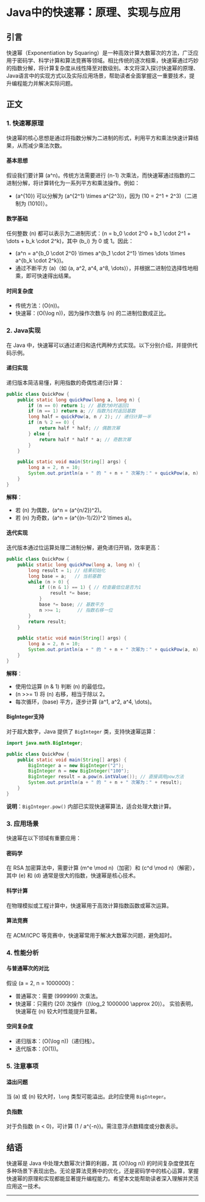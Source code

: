 # Java中的快速幂：原理、实现与应用

## 引言

快速幂（Exponentiation by Squaring）是一种高效计算大数幂次的方法，广泛应用于密码学、科学计算和算法竞赛等领域。相比传统的逐次相乘，快速幂通过巧妙的指数分解，将计算复杂度从线性降至对数级别。本文将深入探讨快速幂的原理、Java语言中的实现方式以及实际应用场景，帮助读者全面掌握这一重要技术，提升编程能力并解决实际问题。

## 正文

### 1. 快速幂原理

快速幂的核心思想是通过将指数分解为二进制的形式，利用平方和乘法快速计算结果，从而减少乘法次数。

#### **基本思想**
假设我们要计算 \(a^n\)。传统方法需要进行 \(n-1\) 次乘法，而快速幂通过指数的二进制分解，将计算转化为一系列平方和乘法操作。例如：
- \(a^{10}\) 可以分解为 \(a^{2^1} \times a^{2^3}\)，因为 \(10 = 2^1 + 2^3\)（二进制为 \(1010\)）。

#### **数学基础**
任何整数 \(n\) 都可以表示为二进制形式：\(n = b_0 \cdot 2^0 + b_1 \cdot 2^1 + \dots + b_k \cdot 2^k\)，其中 \(b_i\) 为 0 或 1。因此：
- \(a^n = a^{b_0 \cdot 2^0} \times a^{b_1 \cdot 2^1} \times \dots \times a^{b_k \cdot 2^k}\)。
- 通过不断平方 \(a\)（如 \(a, a^2, a^4, a^8, \dots\)），并根据二进制位选择性地相乘，即可快速得出结果。

#### **时间复杂度**
- 传统方法：\(O(n)\)。
- 快速幂：\(O(\log n)\)，因为操作次数与 \(n\) 的二进制位数成正比。

### 2. Java实现

在 Java 中，快速幂可以通过递归和迭代两种方式实现。以下分别介绍，并提供代码示例。

#### **递归实现**
递归版本简洁易懂，利用指数的奇偶性递归计算：

```java
public class QuickPow {
    public static long quickPow(long a, long n) {
        if (n == 0) return 1; // 基数为0时返回1
        if (n == 1) return a; // 指数为1时返回基数
        long half = quickPow(a, n / 2); // 递归计算一半
        if (n % 2 == 0) {
            return half * half; // 偶数次幂
        } else {
            return half * half * a; // 奇数次幂
        }
    }

    public static void main(String[] args) {
        long a = 2, n = 10;
        System.out.println(a + " 的 " + n + " 次幂为：" + quickPow(a, n)); // 输出 1024
    }
}
```

**解释**：
- 若 \(n\) 为偶数，\(a^n = (a^{n/2})^2\)。
- 若 \(n\) 为奇数，\(a^n = (a^{(n-1)/2})^2 \times a\)。

#### **迭代实现**
迭代版本通过位运算处理二进制分解，避免递归开销，效率更高：

```java
public class QuickPow {
    public static long quickPow(long a, long n) {
        long result = 1; // 结果初始化
        long base = a;   // 当前基数
        while (n > 0) {
            if ((n & 1) == 1) { // 检查最低位是否为1
                result *= base;
            }
            base *= base; // 基数平方
            n >>= 1;      // 指数右移一位
        }
        return result;
    }

    public static void main(String[] args) {
        long a = 2, n = 10;
        System.out.println(a + " 的 " + n + " 次幂为：" + quickPow(a, n)); // 输出 1024
    }
}
```

**解释**：
- 使用位运算 \(n \& 1\) 判断 \(n\) 的最低位。
- \(n >>= 1\) 将 \(n\) 右移，相当于除以 2。
- 每次循环，\(base\) 平方，逐步计算 \(a^1, a^2, a^4, \dots\)。

#### **BigInteger支持**
对于超大数字，Java 提供了 `BigInteger` 类，支持快速幂运算：

```java
import java.math.BigInteger;

public class QuickPow {
    public static void main(String[] args) {
        BigInteger a = new BigInteger("2");
        BigInteger n = new BigInteger("100");
        BigInteger result = a.pow(n.intValue()); // 直接调用pow方法
        System.out.println(a + " 的 " + n + " 次幂为：" + result);
    }
}
```

**说明**：`BigInteger.pow()` 内部已实现快速幂算法，适合处理大数计算。

### 3. 应用场景

快速幂在以下领域有重要应用：

#### **密码学**
在 RSA 加密算法中，需要计算 \(m^e \mod n\)（加密）和 \(c^d \mod n\)（解密），其中 \(e\) 和 \(d\) 通常是很大的指数，快速幂是核心技术。

#### **科学计算**
在物理模拟或工程计算中，快速幂用于高效计算指数函数或幂次运算。

#### **算法竞赛**
在 ACM/ICPC 等竞赛中，快速幂常用于解决大数幂次问题，避免超时。

### 4. 性能分析

#### **与普通幂次的对比**
假设 \(a = 2, n = 1000000\)：
- 普通幂次：需要 \(999999\) 次乘法。
- 快速幂：只需约 \(20\) 次操作（\(\log_2 1000000 \approx 20\)）。
实验表明，快速幂在 \(n\) 较大时性能提升显著。

#### **空间复杂度**
- 递归版本：\(O(\log n)\)（递归栈）。
- 迭代版本：\(O(1)\)。

### 5. 注意事项

#### **溢出问题**
当 \(a\) 或 \(n\) 较大时，`long` 类型可能溢出。此时应使用 `BigInteger`。

#### **负指数**
对于负指数 \(n < 0\)，可计算 \(1 / a^{-n}\)。需注意浮点数精度或分数表示。

## 结语

快速幂是 Java 中处理大数幂次计算的利器，其 \(O(\log n)\) 的时间复杂度使其在多种场景下表现出色。无论是算法竞赛中的优化，还是密码学中的核心运算，掌握快速幂的原理和实现都能显著提升编程能力。希望本文能帮助读者深入理解并灵活应用这一技术。

---

